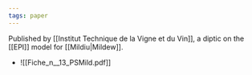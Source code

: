 ```yaml
---
tags: paper
---
```


Published by [[Institut Technique de la Vigne et du Vin]], a diptic on the [[EPI]] model for [[Mildiu|Mildew]].

- ![[Fiche_n__13_PSMild.pdf]]
